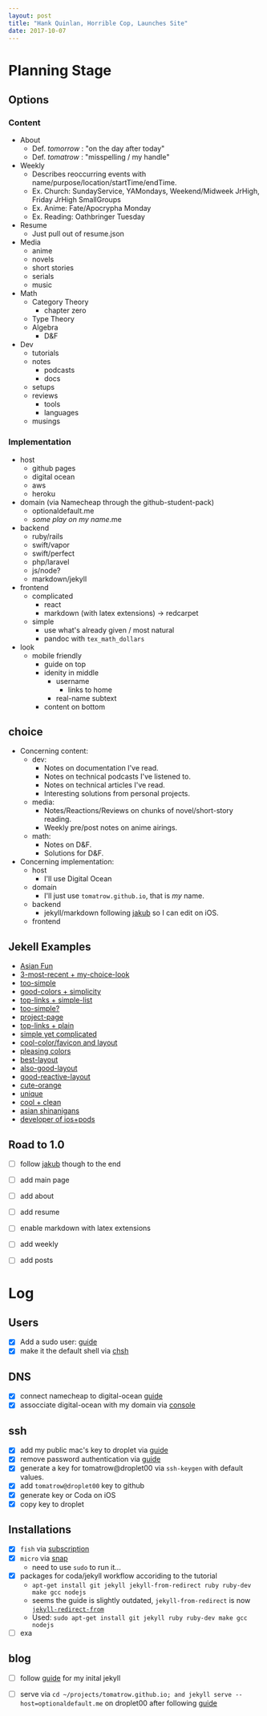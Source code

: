 ```yaml
---
layout: post
title: "Hank Quinlan, Horrible Cop, Launches Site"
date: 2017-10-07
---
```


# Planning Stage

## Options 

### Content 

* About
    - Def. *tomorrow* : "on the day after today"
    - Def. *tomatrow* : "misspelling / my handle"
* Weekly
    - Describes reoccurring events with name/purpose/location/startTime/endTime. 
    + Ex. Church: SundayService, YAMondays, Weekend/Midweek JrHigh, Friday JrHigh SmallGroups
    + Ex. Anime: Fate/Apocrypha Monday 
    + Ex. Reading: Oathbringer Tuesday
* Resume
    - Just pull out of resume.json
* Media
    - anime 
    - novels 
    - short stories 
    - serials
    - music
* Math
    - Category Theory 
        + chapter zero
    - Type Theory 
    - Algebra
        + D&F
* Dev
    - tutorials
    - notes
        + podcasts
        + docs
    - setups 
    - reviews 
        + tools 
        + languages 
    - musings

### Implementation

* host
    - github pages
    - digital ocean 
    - aws
    - heroku
* domain (via Namecheap through the github-student-pack)
    - optionaldefault.me
    - *some play on my name*.me
* backend
    - ruby/rails
    - swift/vapor
    - swift/perfect
    - php/laravel
    - js/node?
    - markdown/jekyll
* frontend
    - complicated
        + react
        + markdown (with latex extensions) -> redcarpet
    - simple 
        + use what's already given / most natural 
        + pandoc with `tex_math_dollars`
* look
    - mobile friendly
        - guide on top
        - idenity in middle
            + username
                + links to home
            + real-name subtext
        - content on bottom 


## choice
* Concerning content: 
    - dev: 
        + Notes on documentation I've read.
        + Notes on technical podcasts I've listened to.
        + Notes on technical articles I've read.
        + Interesting solutions from personal projects.
    - media: 
        + Notes/Reactions/Reviews on chunks of novel/short-story reading. 
        + Weekly pre/post notes on anime airings.  
    - math:
        + Notes on D&F.
        + Solutions for D&F. 
* Concerning implementation: 
    - host
        + I'll use Digital Ocean
    - domain
        + I'll just use `tomatrow.github.io`, that is *my* name.
    - backend
        + jekyll/markdown following [jakub](http://jakub.fedyczak.net/post/editing-jekyll-site-on-ios/) so I can edit on iOS. 
    - frontend


## Jekell Examples 

* [Asian Fun](http://robotkang.cc/)
* [3-most-recent + my-choice-look](http://www.anilwadghule.com)
* [too-simple](http://thejqr.com)
* [good-colors + simplicity](https://tatey.com)
* [top-links + simple-list](http://jasonrudolph.com)
* [too-simple?](http://appden.com)
* [project-page](http://claudiob.github.io)
* [top-links + plain](http://olesenm.github.io)
* [simple yet complicated](http://zigzag.github.io)
* [cool-color/favicon and layout](http://alexbcoles.com)
* [pleasing colors](http://martinisoftware.com)
* [best-layout](https://ganesshkumar.com)
* [also-good-layout](https://www.windespair.com)
* [good-reactive-layout](https://lightrains.com)
* [cute-orange](https://imprashant.com)
* [unique](https://diegosc.com)
* [cool + clean](http://yateender.com)
* [asian shinanigans](http://daodaoliang.com)
* [developer of ios+pods](https://kaunteya.github.io)

## Road to 1.0

- [ ] follow [jakub](http://jakub.fedyczak.net/post/editing-jekyll-site-on-ios/) though to the end
- [ ] add main page 
- [ ] add about
- [ ] add resume 
- [ ] enable markdown with latex extensions 
- [ ] add weekly 
- [ ] add posts 




# Log

## Users
- [x] Add a sudo user: [guide](https://www.digitalocean.com/community/tutorials/how-to-create-a-sudo-user-on-ubuntu-quickstart)
- [x] make it the default shell via [chsh](https://askubuntu.com/a/87858)

## DNS
- [x] connect namecheap to digital-ocean [guide](https://www.digitalocean.com/community/tutorials/how-to-point-to-digitalocean-nameservers-from-common-domain-registrars#registrar-namecheap)
- [x] assocciate digital-ocean with my domain via [console](https://www.digitalocean.com/community/tutorials/how-to-set-up-a-host-name-with-digitalocean)

## ssh
- [x] add my public mac's key to droplet via [guide](https://www.digitalocean.com/community/tutorials/how-to-set-up-ssh-keys--2)
- [x] remove password authentication via [guide](https://www.digitalocean.com/community/tutorials/initial-server-setup-with-ubuntu-16-04)
- [x] generate a key for tomatrow@droplet00 via `ssh-keygen` with default values. 
- [x] add `tomatrow@droplet00` key to github
- [x] generate key or Coda on iOS
- [x] copy key to droplet

## Installations 
- [x] `fish` via [subscription](https://launchpad.net/~fish-shell/+archive/ubuntu/release-2)
- [x] `micro` via [snap](https://snapcraft.io)
    - need to use `sudo` to run it...
- [x] packages for coda/jekyll workflow accoriding to the tutorial 
    - `apt-get install git jekyll jekyll-from-redirect ruby ruby-dev make gcc nodejs`
    - seems the guide is slightly outdated, `jekyll-from-redirect` is now [`jekyll-redirect-from`](https://github.com/jekyll/jekyll-redirect-from)
    - Used: `sudo apt-get install git jekyll ruby ruby-dev make gcc nodejs`
- [ ] exa

## blog 
- [ ] follow [guide](http://jmcglone.com/guides/github-pages/) for my inital jekyll
- [ ] serve via `cd ~/projects/tomatrow.github.io; and jekyll serve --host=optionaldefault.me` on droplet00 after following [guide](https://www.digitalocean.com/community/tutorials/how-to-set-up-a-jekyll-development-site-on-ubuntu-16-04) 

